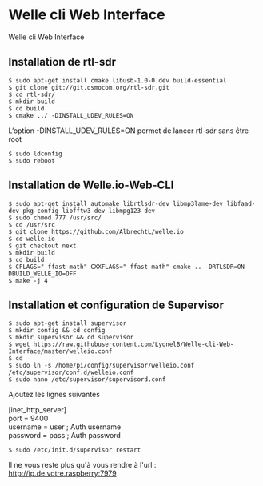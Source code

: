 # Welle cli Web Interface
Welle cli Web Interface

## Installation de rtl-sdr

    $ sudo apt-get install cmake libusb-1.0-0.dev build-essential
    $ git clone git://git.osmocom.org/rtl-sdr.git
    $ cd rtl-sdr/
    $ mkdir build
    $ cd build
    $ cmake ../ -DINSTALL_UDEV_RULES=ON
L’option -DINSTALL_UDEV_RULES=ON   permet de lancer rtl-sdr sans être root

    $ sudo ldconfig
    $ sudo reboot

## Installation de Welle.io-Web-CLI

    $ sudo apt-get install automake librtlsdr-dev libmp3lame-dev libfaad-dev pkg-config libfftw3-dev libmpg123-dev
    $ sudo chmod 777 /usr/src/
    $ cd /usr/src
    $ git clone https://github.com/AlbrechtL/welle.io
    $ cd welle.io
    $ git checkout next
    $ mkdir build
    $ cd build
    $ CFLAGS="-ffast-math" CXXFLAGS="-ffast-math" cmake .. -DRTLSDR=ON -DBUILD_WELLE_IO=OFF
    $ make -j 4
    
## Installation et configuration de Supervisor

    $ sudo apt-get install supervisor
    $ mkdir config && cd config
    $ mkdir supervisor && cd supervisor
    $ wget https://raw.githubusercontent.com/LyonelB/Welle-cli-Web-Interface/master/welleio.conf
    $ cd
    $ sudo ln -s /home/pi/config/supervisor/welleio.conf /etc/supervisor/conf.d/welleio.conf
    $ sudo nano /etc/supervisor/supervisord.conf    

Ajoutez les lignes suivantes

[inet_http_server]  
port = 9400  
username = user ; Auth username  
password = pass ; Auth password  
    
    $ sudo /etc/init.d/supervisor restart
    
Il ne vous reste plus qu'à vous rendre à l'url : http://ip.de.votre.raspberry:7979
